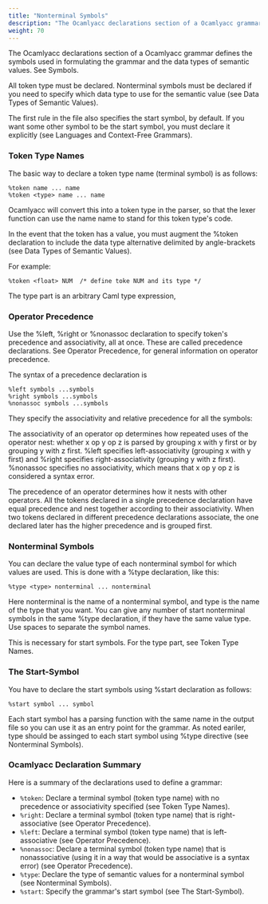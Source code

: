 ```yaml
---
title: "Nonterminal Symbols"
description: "The Ocamlyacc declarations section of a Ocamlyacc grammar defines the symbols used in formulating the grammar and the data types of semantic values.  All token type must be declared. Nonterminal symbols must be declared if you need to specify which data type to use for the semantic value."
weight: 70
---
```


The Ocamlyacc declarations section of a Ocamlyacc grammar defines the symbols used in formulating the grammar and the data types of semantic values. See Symbols.

All token type must be declared. Nonterminal symbols must be declared if you need to specify which data type to use for the semantic value (see Data Types of Semantic Values).

The first rule in the file also specifies the start symbol, by default. If you want some other symbol to be the start symbol, you must declare it explicitly (see Languages and Context-Free Grammars).

### Token Type Names

The basic way to declare a token type name (terminal symbol) is as follows:

```
%token name ... name
%token <type> name ... name
```

Ocamlyacc will convert this into a token type in the parser, so that the lexer function can use the name name to stand for this token type's code.

In the event that the token has a value, you must augment the %token declaration to include the data type alternative delimited by angle-brackets (see Data Types of Semantic Values).

For example:

```
%token <float> NUM	/* define toke NUM and its type */
```

The type part is an arbitrary Caml type expression,

### Operator Precedence

Use the %left, %right or %nonassoc declaration to specify token's precedence and associativity, all at once. These are called precedence declarations. See Operator Precedence, for general information on operator precedence.

The syntax of a precedence declaration is

```
%left symbols ...symbols
%right symbols ...symbols
%nonassoc symbols ...symbols
```

They specify the associativity and relative precedence for all the symbols:

The associativity of an operator op determines how repeated uses of the operator nest: whether x op y op z is parsed by grouping x with y first or by grouping y with z first. %left specifies left-associativity (grouping x with y first) and %right specifies right-associativity (grouping y with z first). %nonassoc specifies no associativity, which means that x op y op z is considered a syntax error.

The precedence of an operator determines how it nests with other operators. All the tokens declared in a single precedence declaration have equal precedence and nest together according to their associativity. When two tokens declared in different precedence declarations associate, the one declared later has the higher precedence and is grouped first.

### Nonterminal Symbols

You can declare the value type of each nonterminal symbol for which values are used. This is done with a %type declaration, like this:

```
%type <type> nonterminal ... nonterminal
```

Here nonterminal is the name of a nonterminal symbol, and type is the name of the type that you want. You can give any number of start nonterminal symbols in the same %type declaration, if they have the same value type. Use spaces to separate the symbol names.

This is necessary for start symbols. For the type part, see Token Type Names.

### The Start-Symbol

You have to declare the start symbols using %start declaration as follows:

```
%start symbol ... symbol
```

Each start symbol has a parsing function with the same name in the output file so you can use it as an entry point for the grammar. As noted eariler, type should be assinged to each start symbol using %type directive (see Nonterminal Symbols).

### Ocamlyacc Declaration Summary

Here is a summary of the declarations used to define a grammar:

- `%token`: Declare a terminal symbol (token type name) with no precedence or associativity specified (see Token Type Names).
- `%right`: Declare a terminal symbol (token type name) that is right-associative (see Operator Precedence).
- `%left`: Declare a terminal symbol (token type name) that is left-associative (see Operator Precedence).
- `%nonassoc`: Declare a terminal symbol (token type name) that is nonassociative (using it in a way that would be associative is a syntax error) (see Operator Precedence).
- `%type`: Declare the type of semantic values for a nonterminal symbol (see Nonterminal Symbols).
- `%start`: Specify the grammar's start symbol (see The Start-Symbol).
